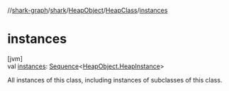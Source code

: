 //[shark-graph](../../../../index.md)/[shark](../../index.md)/[HeapObject](../index.md)/[HeapClass](index.md)/[instances](instances.md)

# instances

[jvm]\
val [instances](instances.md): [Sequence](https://kotlinlang.org/api/latest/jvm/stdlib/kotlin.sequences/-sequence/index.html)&lt;[HeapObject.HeapInstance](../-heap-instance/index.md)&gt;

All instances of this class, including instances of subclasses of this class.
